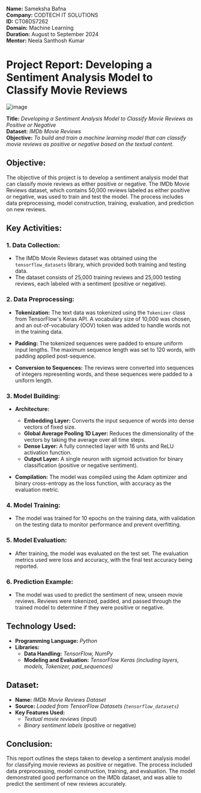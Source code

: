 **Name:** Sameksha Bafna  
**Company:** CODTECH IT SOLUTIONS  
**ID:** CT08DS7262  
**Domain:** Machine Learning  
**Duration:** August to September 2024  
**Mentor:** Neela Santhosh Kumar   


# **Project Report: Developing a Sentiment Analysis Model to Classify Movie Reviews**
![image](https://github.com/user-attachments/assets/437a4d00-fd94-41ae-accd-a33e0d2d098d)



**Title:** *Developing a Sentiment Analysis Model to Classify Movie Reviews as Positive or Negative*  
**Dataset:** *IMDb Movie Reviews*  
**Objective:** *To build and train a machine learning model that can classify movie reviews as positive or negative based on the textual content.*


## **Objective:**

The objective of this project is to develop a sentiment analysis model that can classify movie reviews as either positive or negative. The IMDb Movie Reviews dataset, which contains 50,000 reviews labeled as either positive or negative, was used to train and test the model. The process includes data preprocessing, model construction, training, evaluation, and prediction on new reviews.


## **Key Activities:**

### 1. **Data Collection:**

- The IMDb Movie Reviews dataset was obtained using the `tensorflow_datasets` library, which provided both training and testing data.
- The dataset consists of 25,000 training reviews and 25,000 testing reviews, each labeled with a sentiment (positive or negative).

### 2. **Data Preprocessing:**

- **Tokenization:** The text data was tokenized using the `Tokenizer` class from TensorFlow's Keras API. A vocabulary size of 10,000 was chosen, and an out-of-vocabulary (OOV) token was added to handle words not in the training data.
  
- **Padding:** The tokenized sequences were padded to ensure uniform input lengths. The maximum sequence length was set to 120 words, with padding applied post-sequence.

- **Conversion to Sequences:** The reviews were converted into sequences of integers representing words, and these sequences were padded to a uniform length.

### 3. **Model Building:**

- **Architecture:**
  - **Embedding Layer:** Converts the input sequence of words into dense vectors of fixed size.
  - **Global Average Pooling 1D Layer:** Reduces the dimensionality of the vectors by taking the average over all time steps.
  - **Dense Layer:** A fully connected layer with 16 units and ReLU activation function.
  - **Output Layer:** A single neuron with sigmoid activation for binary classification (positive or negative sentiment).

- **Compilation:** The model was compiled using the Adam optimizer and binary cross-entropy as the loss function, with accuracy as the evaluation metric.

### 4. **Model Training:**

- The model was trained for 10 epochs on the training data, with validation on the testing data to monitor performance and prevent overfitting.

### 5. **Model Evaluation:**

- After training, the model was evaluated on the test set. The evaluation metrics used were loss and accuracy, with the final test accuracy being reported.

### 6. **Prediction Example:**

- The model was used to predict the sentiment of new, unseen movie reviews. Reviews were tokenized, padded, and passed through the trained model to determine if they were positive or negative.


## **Technology Used:**

- **Programming Language:** *Python*
- **Libraries:** 
  - **Data Handling:** *TensorFlow, NumPy*
  - **Modeling and Evaluation:** *TensorFlow Keras (including layers, models, Tokenizer, pad_sequences)*


## **Dataset:**

- **Name:** *IMDb Movie Reviews Dataset*
- **Source:** *Loaded from TensorFlow Datasets (`tensorflow_datasets`)*
- **Key Features Used:**
  - *Textual movie reviews* (input)
  - *Binary sentiment labels* (positive or negative)


## **Conclusion:**

This report outlines the steps taken to develop a sentiment analysis model for classifying movie reviews as positive or negative.
The process included data preprocessing, model construction, training, and evaluation. The model demonstrated good performance on the IMDb dataset,
and was able to predict the sentiment of new reviews accurately.
